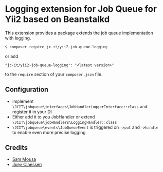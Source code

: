 # Logging extension for Job Queue for Yii2 based on Beanstalkd

This extension provides a package extends the job queue implementation with logging.

```bash
$ composer require jc-it/yii2-job-queue-logging
```

or add

```
"jc-it/yii2-job-queue-logging": "<latest version>"
```

to the `require` section of your `composer.json` file.

## Configuration

- Implement `\JCIT\jobqueue\interfaces\JobHandlerLoggerInterface::class` and register it in your DI
- Either add it to you JobHandler or extend `\JCIT\jobqueue\jobHandlers\LoggingHandler::class`
- `\JCIT\jobqueue\events\JobQueueEvent` is triggered on `->put` and `->handle` to enable even more precise logging

## Credits
- [Sam Mousa](https://github.com/SamMousa)
- [Joey Claessen](https://github.com/joester89)
